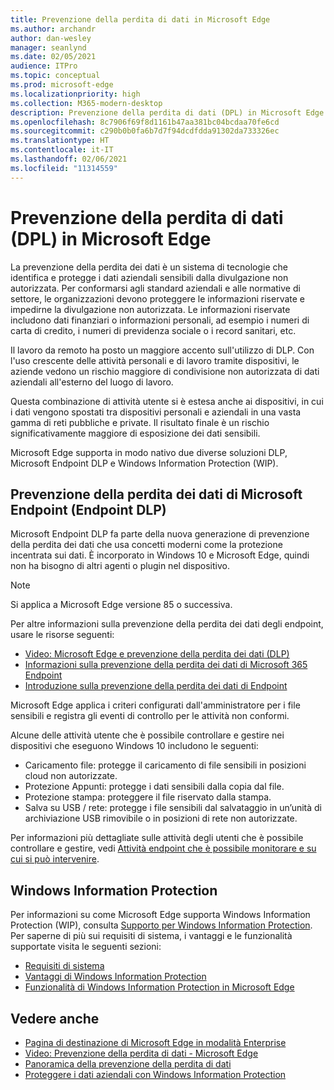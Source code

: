 ```yaml
---
title: Prevenzione della perdita di dati in Microsoft Edge
ms.author: archandr
author: dan-wesley
manager: seanlynd
ms.date: 02/05/2021
audience: ITPro
ms.topic: conceptual
ms.prod: microsoft-edge
ms.localizationpriority: high
ms.collection: M365-modern-desktop
description: Prevenzione della perdita di dati (DPL) in Microsoft Edge
ms.openlocfilehash: 8c7906f69f8d1161b47aa381bc04bcdaa70fe6cd
ms.sourcegitcommit: c290b0b0fa6b7d7f94dcdfdda91302da733326ec
ms.translationtype: HT
ms.contentlocale: it-IT
ms.lasthandoff: 02/06/2021
ms.locfileid: "11314559"
---
```

# Prevenzione della perdita di dati (DPL) in Microsoft Edge

La prevenzione della perdita dei dati è un sistema di tecnologie che identifica e protegge i dati aziendali sensibili dalla divulgazione non autorizzata. Per conformarsi agli standard aziendali e alle normative di settore, le organizzazioni devono proteggere le informazioni riservate e impedirne la divulgazione non autorizzata. Le informazioni riservate includono dati finanziari o informazioni personali, ad esempio i numeri di carta di credito, i numeri di previdenza sociale o i record sanitari, etc.

Il lavoro da remoto ha posto un maggiore accento sull'utilizzo di DLP. Con l'uso crescente delle attività personali e di lavoro tramite dispositivi, le aziende vedono un rischio maggiore di condivisione non autorizzata di dati aziendali all'esterno del luogo di lavoro.

Questa combinazione di attività utente si è estesa anche ai dispositivi, in cui i dati vengono spostati tra dispositivi personali e aziendali in una vasta gamma di reti pubbliche e private. Il risultato finale è un rischio significativamente maggiore di esposizione dei dati sensibili.

Microsoft Edge supporta in modo nativo due diverse soluzioni DLP, Microsoft Endpoint DLP e Windows Information Protection (WIP).

## Prevenzione della perdita dei dati di Microsoft Endpoint (Endpoint DLP)

Microsoft Endpoint DLP fa parte della nuova generazione di prevenzione della perdita dei dati che usa concetti moderni come la protezione incentrata sui dati. È incorporato in Windows 10 e Microsoft Edge, quindi non ha bisogno di altri agenti o plugin nel dispositivo.

> [!NOTE]
> Si applica a Microsoft Edge versione 85 o successiva.

Per altre informazioni sulla prevenzione della perdita dei dati degli endpoint, usare le risorse seguenti:

- [Video: Microsoft Edge e prevenzione della perdita dei dati (DLP)](microsoft-edge-video-security-dlp.md)
- [Informazioni sulla prevenzione della perdita dei dati di Microsoft 365 Endpoint](https://docs.microsoft.com/microsoft-365/compliance/endpoint-dlp-learn-about?view=o365-worldwide&preserve-view=true)
- [Introduzione sulla prevenzione della perdita dei dati di Endpoint](https://docs.microsoft.com/microsoft-365/compliance/endpoint-dlp-getting-started?view=o365-worldwide&preserve-view=true)

Microsoft Edge applica i criteri configurati dall'amministratore per i file sensibili e registra gli eventi di controllo per le attività non conformi.

Alcune delle attività utente che è possibile controllare e gestire nei dispositivi che eseguono Windows 10 includono le seguenti:

- Caricamento file: protegge il caricamento di file sensibili in posizioni cloud non autorizzate. <!-- The next 3 screenshots show a sequence where a user tries to drop a sensitive data file on to their local storage.-->
- Protezione Appunti: protegge i dati sensibili dalla copia dal file.
- Protezione stampa: proteggere il file riservato dalla stampa.
- Salva su USB / rete: protegge i file sensibili dal salvataggio in un’unità di archiviazione USB rimovibile o in posizioni di rete non autorizzate.

Per informazioni più dettagliate sulle attività degli utenti che è possibile controllare e gestire, vedi [Attività endpoint che è possibile monitorare e su cui si può intervenire](https://docs.microsoft.com/microsoft-365/compliance/endpoint-dlp-learn-about?view=o365-worldwide#endpoint-activities-you-can-monitor-and-take-action-on&preserve-view=true).

## Windows Information Protection

Per informazioni su come Microsoft Edge supporta Windows Information Protection (WIP), consulta [Supporto per Windows Information Protection](https://docs.microsoft.com/deployedge/microsoft-edge-security-windows-information-protection). Per saperne di più sui requisiti di sistema, i vantaggi e le funzionalità supportate visita le seguenti sezioni:

- [Requisiti di sistema](https://docs.microsoft.com/deployedge/:microsoft-edge-security-windows-information-protection#system-requirements)
- [Vantaggi di Windows Information Protection](https://docs.microsoft.com/deployedge/microsoft-edge-security-windows-information-protection#windows-information-protection-benefits)
- [Funzionalità di Windows Information Protection in Microsoft Edge](https://docs.microsoft.com/DeployEdge/microsoft-edge-security-windows-information-protection#wip-features-supported-in-microsoft-edge)

## Vedere anche

- [Pagina di destinazione di Microsoft Edge in modalità Enterprise](https://aka.ms/EdgeEnterprise)
- [Video: Prevenzione della perdita di dati - Microsoft Edge](https://www.youtube.com/watch?v=dLD04U9eTqg)
- [Panoramica della prevenzione della perdita di dati](https://docs.microsoft.com/microsoft-365/compliance/data-loss-prevention-policies?view=o365-worldwide&preserve-view=true)
- [Proteggere i dati aziendali con Windows Information Protection](https://docs.microsoft.com/windows/security/information-protection/windows-information-protection/protect-enterprise-data-using-wip)

